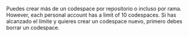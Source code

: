 Puedes crear más de un codespace por repositorio o incluso por rama. However, each personal account has a limit of 10 codespaces. Si has alcanzado el límite y quieres crear un codespace nuevo, primero debes borrar un codespace.

